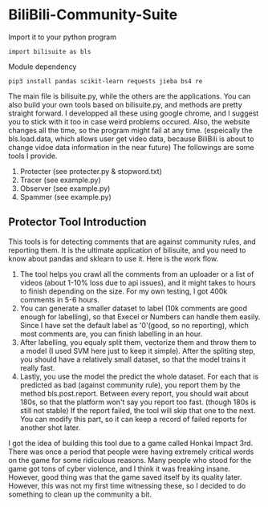 # BiliBili-Community-Suite

Import it to your python program
```python3
import bilisuite as bls
```

Module dependency
```shell
pip3 install pandas scikit-learn requests jieba bs4 re
```

The main file is bilisuite.py, while the others are the applications. You can also build your own tools based on bilisuite.py, and methods are pretty straight forward. I developped all these using google chrome, and I suggest you to stick with it too in case weird problems occured. Also, the website changes all the time, so the program might fail at any time. (espeically the bls.load.data, which allows user get video data, because BiliBili is about to change vidoe data information in the near future) The followings are some tools I provide.

1. Protecter (see protecter.py & stopword.txt)
2. Tracer (see example.py)
3. Observer (see example.py)
4. Spammer (see example.py)

## Protector Tool Introduction

This tools is for detecting comments that are against community rules, and reporting them. It is the ultimate application of bilisuite, and you need to know about pandas and sklearn to use it. Here is the work flow.

1. The tool helps you crawl all the comments from an uploader or a list of videos (about 1-10% loss due to api issues), and it might takes to hours to finish depending on the size. For my own testing, I got 400k comments in 5-6 hours.
2. You can generate a smaller dataset to label (10k comments are good enough for labelling), so that Execel or Numbers can handle them easily. Since I have set the default label as '0'(good, so no reporting), which most comments are, you can finish labelling in an hour. 
3. After labelling, you equaly split them, vectorize them and throw them to a model (I used SVM here just to keep it simple). After the spliting step, you should have a relatively small dataset, so that the model trains it really fast.
4. Lastly, you use the model the predict the whole dataset. For each that is predicted as bad (against community rule), you report them by the method bls.post.report. Between every report, you should wait about 180s, so that the platform won't say you report too fast. (though 180s is still not stable) If the report failed, the tool will skip that one to the next. You can modify this part, so it can keep a record of failed reports for another shot later.

I got the idea of building this tool due to a game called Honkai Impact 3rd. There was once a period that people were having extremely critical words on the game for some ridiculous reasons. Many people who stood for the game got tons of cyber violence, and I think it was freaking insane. However, good thing was that the game saved itself by its quality later. However, this was not my first time witnessing these, so I decided to do something to clean up the community a bit.
